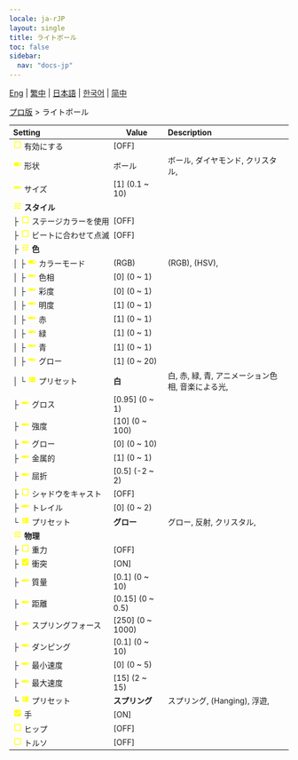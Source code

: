 ```yaml
---
locale: ja-rJP
layout: single
title: ライトボール
toc: false
sidebar:
  nav: "docs-jp"
---
```

[Eng](/dancexr/menu/2025.4/actor/light_ball) | [繁中](/tw/dancexr/menu/2025.4/actor/light_ball) | [日本語](/jp/dancexr/menu/2025.4/actor/light_ball) | [한국어](/kr/dancexr/menu/2025.4/actor/light_ball) | [简中](/zh/dancexr/menu/2025.4/actor/light_ball)

[プロ版](../menu#プロ版) > ライトボール



| Setting | Value | Description |
| :--- | --- | :--- |
|<nobr><img src="/images/icon/ic_check_off.png" alt="check off icon"/> 有効にする</nobr>| [OFF] | 
|<nobr><img src="/images/icon/ic_toggle_on.png" alt="toggle on icon"/> 形状</nobr>| ボール | ボール, ダイヤモンド, クリスタル, 
|<nobr><img src="/images/icon/ic_slider.png" alt="slider icon"/> サイズ</nobr>| [1] (0.1 ~ 10) | 
|<nobr><img src="/images/icon/ic_tune.png" alt="tune icon"/> <b>スタイル</b></nobr>| | 
|<nobr>├&nbsp;<img src="/images/icon/ic_check_off.png" alt="check off icon"/> ステージカラーを使用</nobr>| [OFF] | 
|<nobr>├&nbsp;<img src="/images/icon/ic_check_off.png" alt="check off icon"/> ビートに合わせて点滅</nobr>| [OFF] | 
|<nobr>├&nbsp;<img src="/images/icon/ic_tune.png" alt="tune icon"/> <b>色</b></nobr>| | 
|<nobr>│&nbsp;├&nbsp;<img src="/images/icon/ic_toggle_on.png" alt="toggle on icon"/> カラーモード</nobr>| (RGB) | (RGB), (HSV), 
|<nobr>│&nbsp;├&nbsp;<img src="/images/icon/ic_slider.png" alt="slider icon"/> 色相</nobr>| [0] (0 ~ 1) | 
|<nobr>│&nbsp;├&nbsp;<img src="/images/icon/ic_slider.png" alt="slider icon"/> 彩度</nobr>| [0] (0 ~ 1) | 
|<nobr>│&nbsp;├&nbsp;<img src="/images/icon/ic_slider.png" alt="slider icon"/> 明度</nobr>| [1] (0 ~ 1) | 
|<nobr>│&nbsp;├&nbsp;<img src="/images/icon/ic_slider.png" alt="slider icon"/> 赤</nobr>| [1] (0 ~ 1) | 
|<nobr>│&nbsp;├&nbsp;<img src="/images/icon/ic_slider.png" alt="slider icon"/> 緑</nobr>| [1] (0 ~ 1) | 
|<nobr>│&nbsp;├&nbsp;<img src="/images/icon/ic_slider.png" alt="slider icon"/> 青</nobr>| [1] (0 ~ 1) | 
|<nobr>│&nbsp;├&nbsp;<img src="/images/icon/ic_slider.png" alt="slider icon"/> グロー</nobr>| [1] (0 ~ 20) | 
|<nobr>│&nbsp;└&nbsp;<img src="/images/icon/ic_list.png" alt="list icon"/> プリセット</nobr>| **白** | 白, 赤, 緑, 青, アニメーション色相, 音楽による光,  |
|<nobr>├&nbsp;<img src="/images/icon/ic_slider.png" alt="slider icon"/> グロス</nobr>| [0.95] (0 ~ 1) | 
|<nobr>├&nbsp;<img src="/images/icon/ic_slider.png" alt="slider icon"/> 強度</nobr>| [10] (0 ~ 100) | 
|<nobr>├&nbsp;<img src="/images/icon/ic_slider.png" alt="slider icon"/> グロー</nobr>| [0] (0 ~ 10) | 
|<nobr>├&nbsp;<img src="/images/icon/ic_slider.png" alt="slider icon"/> 金属的</nobr>| [1] (0 ~ 1) | 
|<nobr>├&nbsp;<img src="/images/icon/ic_slider.png" alt="slider icon"/> 屈折</nobr>| [0.5] (-2 ~ 2) | 
|<nobr>├&nbsp;<img src="/images/icon/ic_check_off.png" alt="check off icon"/> シャドウをキャスト</nobr>| [OFF] | 
|<nobr>├&nbsp;<img src="/images/icon/ic_slider.png" alt="slider icon"/> トレイル</nobr>| [0] (0 ~ 2) | 
|<nobr>└&nbsp;<img src="/images/icon/ic_list.png" alt="list icon"/> プリセット</nobr>| **グロー** | グロー, 反射, クリスタル,  |
|<nobr><img src="/images/icon/ic_tune.png" alt="tune icon"/> <b>物理</b></nobr>| | 
|<nobr>├&nbsp;<img src="/images/icon/ic_check_off.png" alt="check off icon"/> 重力</nobr>| [OFF] | 
|<nobr>├&nbsp;<img src="/images/icon/ic_check_on.png" alt="check on icon"/> 衝突</nobr>| [ON] | 
|<nobr>├&nbsp;<img src="/images/icon/ic_slider.png" alt="slider icon"/> 質量</nobr>| [0.1] (0 ~ 10) | 
|<nobr>├&nbsp;<img src="/images/icon/ic_slider.png" alt="slider icon"/> 距離</nobr>| [0.15] (0 ~ 0.5) | 
|<nobr>├&nbsp;<img src="/images/icon/ic_slider.png" alt="slider icon"/> スプリングフォース</nobr>| [250] (0 ~ 1000) | 
|<nobr>├&nbsp;<img src="/images/icon/ic_slider.png" alt="slider icon"/> ダンピング</nobr>| [0.1] (0 ~ 10) | 
|<nobr>├&nbsp;<img src="/images/icon/ic_slider.png" alt="slider icon"/> 最小速度</nobr>| [0] (0 ~ 5) | 
|<nobr>├&nbsp;<img src="/images/icon/ic_slider.png" alt="slider icon"/> 最大速度</nobr>| [15] (2 ~ 15) | 
|<nobr>└&nbsp;<img src="/images/icon/ic_list.png" alt="list icon"/> プリセット</nobr>| **スプリング** | スプリング, (Hanging), 浮遊,  |
|<nobr><img src="/images/icon/ic_check_on.png" alt="check on icon"/> 手</nobr>| [ON] | 
|<nobr><img src="/images/icon/ic_check_off.png" alt="check off icon"/> ヒップ</nobr>| [OFF] | 
|<nobr><img src="/images/icon/ic_check_off.png" alt="check off icon"/> トルソ</nobr>| [OFF] | 
